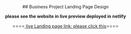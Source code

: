 <div align="center">
## Business Project Landing Page Design

**please see the website in live preview deployed in netlify**

⭐⭐⭐⭐[ live Landing page link: please click this](https://uidesignbs.netlify.app/)⭐⭐⭐⭐
</div>
